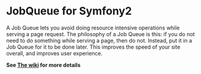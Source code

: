 # JobQueue for Symfony2 #

A Job Queue lets you avoid doing resource intensive operations while
serving a page request. The philosophy of a Job Queue is this: if 
you do not need to do something while serving a page, then do not. 
Instead, put it in a Job Queue for it to be done later. This improves
the speed of your site overall, and improves user experience.

**See [The wiki][1] for more details**



[1]: https://github.com/xaav/QueueBundle/wiki 